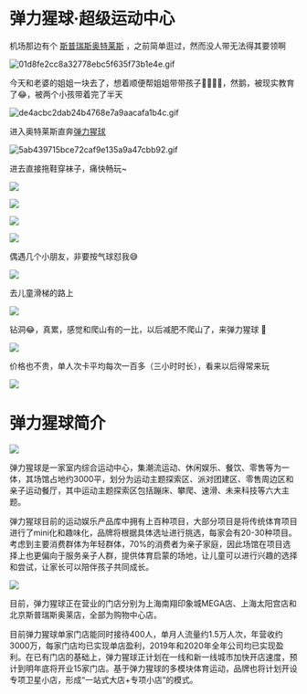 # 弹力猩球·超级运动中心

机场那边有个 [斯普瑞斯奥特莱斯](https://www.gaode.com/place/B000A87IPS) ，之前简单逛过，然而没人带无法得其要领啊

![01d8fe2cc8a32778ebc5f635f73b1e4e.gif](https://fudongdong-statics.oss-cn-beijing.aliyuncs.com/images/20220212/03d5993fbf7d4d1496e5ba2d07d030f0.gif?x-oss-process=image/resize,w_800/quality,q_80)

今天和老婆的姐姐一块去了，想着顺便帮姐姐带带孩子😶‍🌫️😶‍🌫️，然鹅，被现实教育了😂，被两个小孩带着完了半天

![de4acbc2dab24b4768e7a9aacafa1b4c.gif](https://fudongdong-statics.oss-cn-beijing.aliyuncs.com/images/20220212/4d13e0aea5114879bb35fc75d6bfb495.gif?x-oss-process=image/resize,w_800/quality,q_80)

进入奥特莱斯直奔[弹力猩球](https://www.gaode.com/detail/B0H2O5EUV5?citycode=110000) 

![5ab439715bce72caf9e135a9a47cbb92.gif](https://fudongdong-statics.oss-cn-beijing.aliyuncs.com/images/20220212/7158467b890d4f2d9a7252844deadae0.gif)

进去直接拖鞋穿袜子，痛快畅玩~


![](https://fudongdong-statics.oss-cn-beijing.aliyuncs.com/images/20220212/80b2b6e8a8f349eea84c48014b64f08e.png?x-oss-process=image/resize,w_800/quality,q_80)

![](https://fudongdong-statics.oss-cn-beijing.aliyuncs.com/images/20220212/e808f75f0c3d41af98bd251217728984.png?x-oss-process=image/resize,w_800/quality,q_80)

![](https://fudongdong-statics.oss-cn-beijing.aliyuncs.com/images/20220212/e1ee2b878939466ba92ea8e57c5c2c7c.png?x-oss-process=image/resize,w_800/quality,q_80)

![](https://fudongdong-statics.oss-cn-beijing.aliyuncs.com/images/20220212/a54a6f5a355248eba32fa3a6813e67d4.png?x-oss-process=image/resize,w_800/quality,q_80)

偶遇几个小朋友，非要按气球怼我😅

![](https://fudongdong-statics.oss-cn-beijing.aliyuncs.com/images/20220212/554691f2332649adb9c8b48cb25b22c7.png?x-oss-process=image/resize,w_800/quality,q_80)

去儿童滑梯的路上

![](https://fudongdong-statics.oss-cn-beijing.aliyuncs.com/images/20220212/4af73a2920f845e8913fb78699788ccd.png?x-oss-process=image/resize,w_800/quality,q_80)

钻洞😂，真累，感觉和爬山有的一比，以后减肥不爬山了，来弹力猩球 🌚

![](https://fudongdong-statics.oss-cn-beijing.aliyuncs.com/images/20220212/7f33e3b269a0414eafe2fa934f27e662.png?x-oss-process=image/resize,w_800/quality,q_80)

价格也不贵，单人次卡平均每次一百多（三小时时长），看来以后得常来玩

![](https://fudongdong-statics.oss-cn-beijing.aliyuncs.com/images/20220212/14b4fbf5a64c479eb012908b10849000.png?x-oss-process=image/resize,w_800/quality,q_80)


# 弹力猩球简介

![](https://fudongdong-statics.oss-cn-beijing.aliyuncs.com/images/20220212/ea9778210a7e4dde8c5cdd325a6a4dc2.png?x-oss-process=image/resize,w_800/quality,q_80)


弹力猩球是一家室内综合运动中心，集潮流运动、休闲娱乐、餐饮、零售等为一体，其场馆占地约3000平，划分为运动主题探索区、派对团建区、零售周边区和亲子运动餐厅，其中运动主题探索区包括蹦床、攀爬、速滑、未来科技等六大主题。

弹力猩球目前的运动娱乐产品库中拥有上百种项目，大部分项目是将传统体育项目进行了mini化和趣味化，品牌将根据具体选址进行挑选，每家会有20-30种项目。考虑到主要消费群体为年轻群体，70%的消费者为亲子家庭，因此场馆在项目选择上也更偏向于服务亲子人群，提供体育启蒙的场地，让儿童可以进行兴趣的选择和尝试，让家长可以陪伴孩子共同成长。

![](https://fudongdong-statics.oss-cn-beijing.aliyuncs.com/images/20220212/0d3286f1885147338e601e56810a71d4.png?x-oss-process=image/resize,w_800/quality,q_80)

目前，弹力猩球正在营业的门店分别为上海南翔印象城MEGA店、上海太阳宫店和北京斯普瑞斯奥莱店，全部为购物中心店。

目前弹力猩球单家门店能同时接待400人，单月人流量约1.5万人次，年营收约3000万，每家门店均已实现单店盈利，2019年和2020年全年公司均已实现盈利。在已有门店的基础上，弹力猩球正计划在一线和新一线城市加快开店速度，预计到明年底将开业15家门店。基于弹力猩球的多模块体育运动，品牌也将计划开设专项卫星小店，形成“一站式大店+专项小店”的模式。

